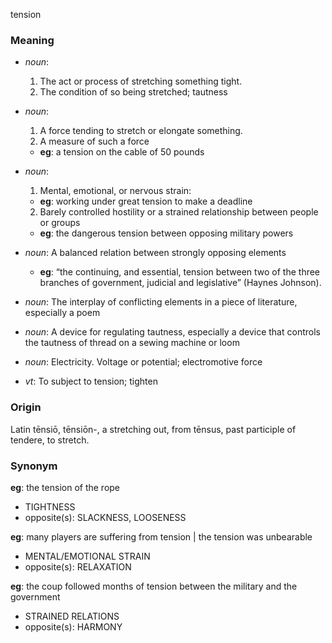 tension
### Meaning
+ _noun_:
   1. The act or process of stretching something tight.
   2. The condition of so being stretched; tautness
+ _noun_:
   1. A force tending to stretch or elongate something.
   2. A measure of such a force
    + __eg__: a tension on the cable of 50 pounds
+ _noun_:
   1. Mental, emotional, or nervous strain:
    + __eg__: working under great tension to make a deadline
   2. Barely controlled hostility or a strained relationship between people or groups
    + __eg__: the dangerous tension between opposing military powers
+ _noun_: A balanced relation between strongly opposing elements
    + __eg__: “the continuing, and essential, tension between two of the three branches of government, judicial and legislative” (Haynes Johnson).
+ _noun_: The interplay of conflicting elements in a piece of literature, especially a poem
+ _noun_: A device for regulating tautness, especially a device that controls the tautness of thread on a sewing machine or loom
+ _noun_: Electricity. Voltage or potential; electromotive force

+ _vt_: To subject to tension; tighten

### Origin

Latin tēnsiō, tēnsiōn-, a stretching out, from tēnsus, past participle of tendere, to stretch.

### Synonym

__eg__: the tension of the rope

+ TIGHTNESS
+ opposite(s): SLACKNESS, LOOSENESS

__eg__: many players are suffering from tension | the tension was unbearable

+ MENTAL/EMOTIONAL STRAIN
+ opposite(s): RELAXATION

__eg__: the coup followed months of tension between the military and the government

+ STRAINED RELATIONS
+ opposite(s): HARMONY


